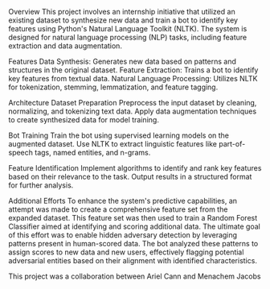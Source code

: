 Overview
This project involves an internship initiative that utilized an existing dataset to synthesize new data and train a bot to identify key features using Python's Natural Language Toolkit (NLTK). The system is designed for natural language processing (NLP) tasks, including feature extraction and data augmentation.

Features
Data Synthesis: Generates new data based on patterns and structures in the original dataset.
Feature Extraction: Trains a bot to identify key features from textual data.
Natural Language Processing: Utilizes NLTK for tokenization, stemming, lemmatization, and feature tagging.

Architecture
Dataset Preparation
Preprocess the input dataset by cleaning, normalizing, and tokenizing text data.
Apply data augmentation techniques to create synthesized data for model training.

Bot Training
Train the bot using supervised learning models on the augmented dataset.
Use NLTK to extract linguistic features like part-of-speech tags, named entities, and n-grams.

Feature Identification
Implement algorithms to identify and rank key features based on their relevance to the task.
Output results in a structured format for further analysis.

Additional Efforts
To enhance the system's predictive capabilities, an attempt was made to create a comprehensive feature set from the expanded dataset.
This feature set was then used to train a Random Forest Classifier aimed at identifying and scoring additional data.
The ultimate goal of this effort was to enable hidden adversary detection by leveraging patterns present in human-scored data.
The bot analyzed these patterns to assign scores to new data and new users, effectively flagging potential adversarial entities based on their alignment with identified characteristics.

This project was a collaboration between Ariel Cann and Menachem Jacobs
